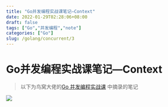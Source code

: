 ```yaml
---
title: "Go并发编程实战课笔记—Context"
date: 2022-01-29T02:28:06+08:00
draft: false
tags: ["Go","并发编程","note"]
categories: ["Go"]
slug: /golang/concurrent/3
---
```


#  Go并发编程实战课笔记—Context

> 以下为鸟窝大佬的[Go 并发编程实战课](https://time.geekbang.org/column/intro/100061801) 中摘录的笔记


![](https://img.zhengyua.cn/20210220203134.png)